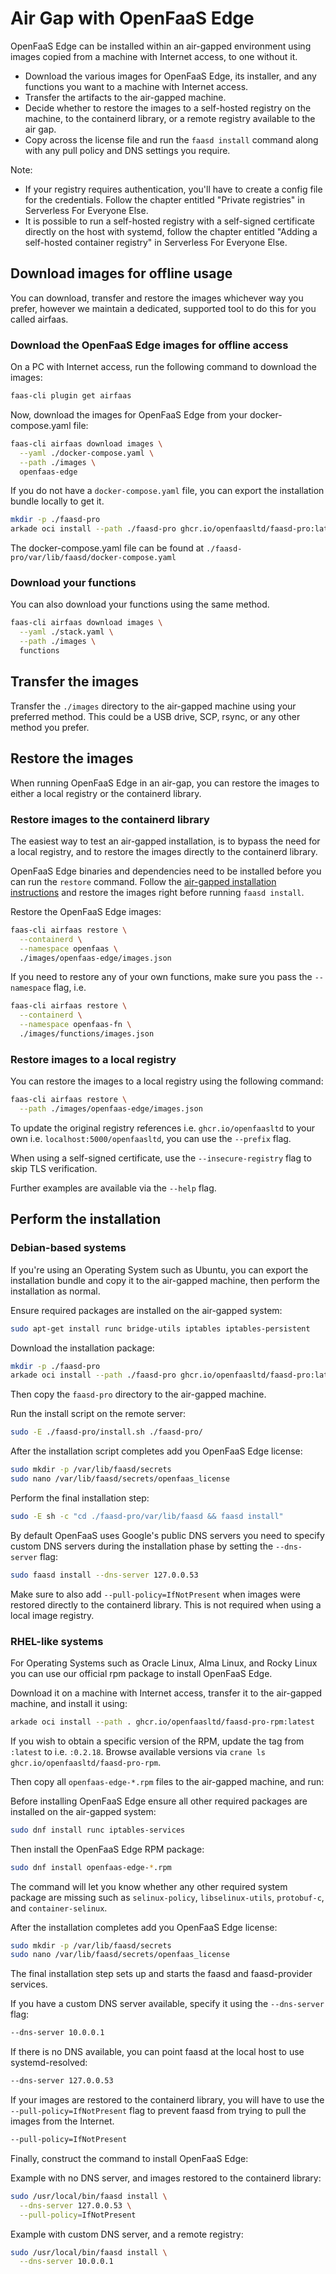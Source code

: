 # Air Gap with OpenFaaS Edge

OpenFaaS Edge can be installed within an air-gapped environment using images copied from a machine with Internet access, to one without it.

* Download the various images for OpenFaaS Edge, its installer, and any functions you want to a machine with Internet access.
* Transfer the artifacts to the air-gapped machine.
* Decide whether to restore the images to a self-hosted registry on the machine, to the containerd library, or a remote registry available to the air gap.
* Copy across the license file and run the `faasd install` command along with any pull policy and DNS settings you require.

Note:

* If your registry requires authentication, you'll have to create a config file for the credentials. Follow the chapter entitled "Private registries" in Serverless For Everyone Else.
* It is possible to run a self-hosted registry with a self-signed certificate directly on the host with systemd, follow the chapter entitled "Adding a self-hosted container registry" in Serverless For Everyone Else.

## Download images for offline usage

You can download, transfer and restore the images whichever way you prefer, however we maintain a dedicated, supported tool to do this for you called airfaas.

### Download the OpenFaaS Edge images for offline access

On a PC with Internet access, run the following command to download the images:

```bash
faas-cli plugin get airfaas
```

Now, download the images for OpenFaaS Edge from your docker-compose.yaml file:

```bash
faas-cli airfaas download images \
  --yaml ./docker-compose.yaml \
  --path ./images \
  openfaas-edge
```

If you do not have a `docker-compose.yaml` file, you can export the installation bundle locally to get it.

```sh
mkdir -p ./faasd-pro
arkade oci install --path ./faasd-pro ghcr.io/openfaasltd/faasd-pro:latest
```

The docker-compose.yaml file can be found at `./faasd-pro/var/lib/faasd/docker-compose.yaml`

### Download your functions

You can also download your functions using the same method.

```bash
faas-cli airfaas download images \
  --yaml ./stack.yaml \
  --path ./images \
  functions
```

## Transfer the images

Transfer the `./images` directory to the air-gapped machine using your preferred method. This could be a USB drive, SCP, rsync, or any other method you prefer.

## Restore the images

When running OpenFaaS Edge in an air-gap, you can restore the images to either a local registry or the containerd library.

### Restore images to the containerd library

The easiest way to test an air-gapped installation, is to bypass the need for a local registry, and to restore the images directly to the containerd library.

OpenFaaS Edge binaries and dependencies need to be installed before you can run the `restore` command. Follow the [air-gapped installation instructions](#perform-the-installation) and restore the images right before running `faasd install`.

Restore the OpenFaaS Edge images:

```bash
faas-cli airfaas restore \
  --containerd \
  --namespace openfaas \
  ./images/openfaas-edge/images.json
```

If you need to restore any of your own functions, make sure you pass the `--namespace` flag, i.e.

```bash
faas-cli airfaas restore \
  --containerd \
  --namespace openfaas-fn \
  ./images/functions/images.json
```

### Restore images to a local registry

You can restore the images to a local registry using the following command:

```bash
faas-cli airfaas restore \
  --path ./images/openfaas-edge/images.json
```

To update the original registry references i.e. `ghcr.io/openfaasltd` to your own i.e. `localhost:5000/openfaasltd`, you can use the `--prefix` flag.

When using a self-signed certificate, use the `--insecure-registry` flag to skip TLS verification.

Further examples are available via the `--help` flag.

## Perform the installation

### Debian-based systems

If you're using an Operating System such as Ubuntu, you can export the installation bundle and copy it to the air-gapped machine, then perform the installation as normal.

Ensure required packages are installed on the air-gapped system:

```sh
sudo apt-get install runc bridge-utils iptables iptables-persistent
```

Download the installation package:

```bash
mkdir -p ./faasd-pro
arkade oci install --path ./faasd-pro ghcr.io/openfaasltd/faasd-pro:latest
```

Then copy the `faasd-pro` directory to the air-gapped machine.

Run the install script on the remote server:

```bash
sudo -E ./faasd-pro/install.sh ./faasd-pro/
```

After the installation script completes add you OpenFaaS Edge license:

```sh
sudo mkdir -p /var/lib/faasd/secrets
sudo nano /var/lib/faasd/secrets/openfaas_license
```

Perform the final installation step:

```sh
sudo -E sh -c "cd ./faasd-pro/var/lib/faasd && faasd install"
```

By default OpenFaaS uses Google's public DNS servers you need to specify custom DNS servers during the installation phase by setting the `--dns-server` flag:

```sh
sudo faasd install --dns-server 127.0.0.53
```

Make sure to also add `--pull-policy=IfNotPresent` when images were restored directly to the containerd library. This is not required when using a local image registry.

### RHEL-like systems

For Operating Systems such as Oracle Linux, Alma Linux, and Rocky Linux you can use our official rpm package to install OpenFaaS Edge.

Download it on a machine with Internet access, transfer it to the air-gapped machine, and install it using:

```bash
arkade oci install --path . ghcr.io/openfaasltd/faasd-pro-rpm:latest
```

If you wish to obtain a specific version of the RPM, update the tag from `:latest` to i.e. `:0.2.18`. Browse available versions via `crane ls ghcr.io/openfaasltd/faasd-pro-rpm`.

Then copy all `openfaas-edge-*.rpm` files to the air-gapped machine, and run:

Before installing OpenFaaS Edge ensure all other required packages are installed on the air-gapped system:

```sh
sudo dnf install runc iptables-services
```

Then install the OpenFaaS Edge RPM package:

```bash
sudo dnf install openfaas-edge-*.rpm
```

The command will let you know whether any other required system package are missing such as `selinux-policy`, `libselinux-utils`, `protobuf-c`, and `container-selinux`.

After the installation completes add you OpenFaaS Edge license:

```sh
sudo mkdir -p /var/lib/faasd/secrets
sudo nano /var/lib/faasd/secrets/openfaas_license
```

The final installation step sets up and starts the faasd and faasd-provider services.

If you have a custom DNS server available, specify it using the `--dns-server` flag:

```sh
--dns-server 10.0.0.1
```

If there is no DNS available, you can point faasd at the local host to use systemd-resolved:

```sh
--dns-server 127.0.0.53
```

If your images are restored to the containerd library, you will have to use the `--pull-policy=IfNotPresent` flag to prevent faasd from trying to pull the images from the Internet.

```sh
--pull-policy=IfNotPresent
```

Finally, construct the command to install OpenFaaS Edge:

Example with no DNS server, and images restored to the containerd library:

```sh
sudo /usr/local/bin/faasd install \
  --dns-server 127.0.0.53 \
  --pull-policy=IfNotPresent
```

Example with custom DNS server, and a remote registry:

```sh
sudo /usr/local/bin/faasd install \
  --dns-server 10.0.0.1
```

